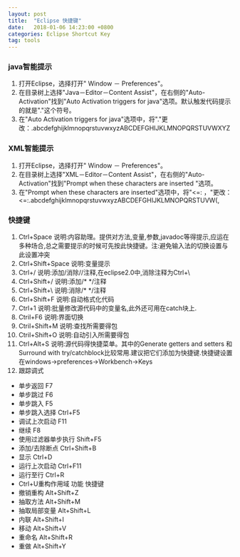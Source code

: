 ```yaml
---
layout: post
title:  "Eclipse 快捷键"
date:   2018-01-06 14:23:00 +0800
categories: Eclipse Shortcut Key
tag: tools
---
```

### java智能提示
1. 打开Eclipse，选择打开" Window － Preferences"。
2. 在目录树上选择"Java－Editor－Content Assist"，在右侧的"Auto-Activation"找到"Auto Activation triggers for java"选项。默认触发代码提示的就是"."这个符号。
3. 在"Auto Activation triggers for java"选项中，将"."更改：.abcdefghijklmnopqrstuvwxyzABCDEFGHIJKLMNOPQRSTUVWXYZ
### XML智能提示
1. 打开Eclipse，选择打开" Window － Preferences"。
2. 在目录树上选择"XML－Editor－Content Assist"，在右侧的"Auto-Activation"找到"Prompt when these characters are inserted "选项。
3. 在"Prompt when these characters are inserted"选项中，将"<=: ，"更改：<=:.abcdefghijklmnopqrstuvwxyzABCDEFGHIJKLMNOPQRSTUVW(,
### 快捷键
1. Ctrl+Space 说明:内容助理。提供对方法,变量,参数,javadoc等得提示,应运在多种场合,总之需要提示的时候可先按此快捷键。注:避免输入法的切换设置与此设置冲突
2. Ctrl+Shift+Space 说明:变量提示
3. Ctrl+/ 说明:添加/消除//注释,在eclipse2.0中,消除注释为Ctrl+\
4. Ctrl+Shift+/ 说明:添加/* */注释
5. Ctrl+Shift+\ 说明:消除/* */注释
6. Ctrl+Shift+F 说明:自动格式化代码
7. Ctrl+1 说明:批量修改源代码中的变量名,此外还可用在catch块上.
8. Ctril+F6 说明:界面切换
9. Ctril+Shift+M 说明:查找所需要得包
10. Ctril+Shift+O 说明:自动引入所需要得包
11. Ctrl+Alt+S 说明:源代码得快捷菜单。其中的Generate getters and setters 和 Surround with try/catchblock比较常用.建议把它们添加为快捷键.快捷键设置在windows->preferences->Workbench->Keys
12. 跟踪调式
* 单步返回 F7
* 单步跳过 F6
* 单步跳入 F5
* 单步跳入选择 Ctrl+F5
* 调试上次启动 F11
* 继续 F8
* 使用过滤器单步执行 Shift+F5
* 添加/去除断点 Ctrl+Shift+B
* 显示 Ctrl+D
* 运行上次启动 Ctrl+F11
* 运行至行 Ctrl+R
* Ctrl+U重构作用域 功能 快捷键
* 撤销重构 Alt+Shift+Z
* 抽取方法 Alt+Shift+M
* 抽取局部变量 Alt+Shift+L
* 内联 Alt+Shift+I
* 移动 Alt+Shift+V
* 重命名 Alt+Shift+R
* 重做 Alt+Shift+Y